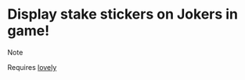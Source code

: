 # Display stake stickers on Jokers in game!

> [!NOTE]
> Requires [lovely](https://github.com/ethangreen-dev/lovely-injector) 
